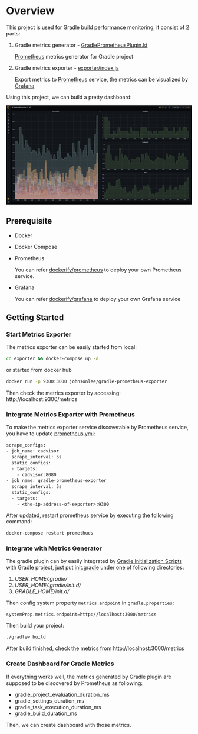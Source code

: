 # Overview

This project is used for Gradle build performance monitoring, it consist of 2 parts:

1. Gradle metrics generator - [GradlePrometheusPlugin.kt](./src/main/kotlin/io/johnsonlee/gradle/metrics/GradlePrometheusPlugin.kt)

    [Prometheus](https://prometheus.io) metrics generator for Gradle project
    
1. Gradle metrics exporter - [exporter/index.js](./exporter/index.js)

    Export metrics to [Prometheus](https://prometheus.io) service, the metrics can be visualized by [Grafana](https://grafana.com)

Using this project, we can build a pretty dashboard:

![Screenshot](./art/screenshot.png)

## Prerequisite

- Docker
- Docker Compose
- Prometheus

    You can refer [dockerify/prometheus](https://github.com/johnsonlee/dockerify/tree/main/prometheus) to deploy your own Prometheus service.

- Grafana

    You can refer [dockerify/grafana](https://github.com/johnsonlee/dockerify/tree/main/grafana) to deploy your own Grafana service

## Getting Started

### Start Metrics Exporter

The metrics exporter can be easily started from local:

```bash
cd exporter && docker-compose up -d
```

or started from docker hub

```bash
docker run -p 9300:3000 johnsonlee/gradle-prometheus-exporter
```

Then check the metrics exporter by accessing: http://localhost:9300/metrics

### Integrate Metrics Exporter with Prometheus

To make the metrics exporter service discoverable by Prometheus service, you have to update [prometheus.yml](https://github.com/johnsonlee/dockerify/blob/main/prometheus/prometheus.yml):

```
scrape_configs:
- job_name: cadvisor
  scrape_interval: 5s
  static_configs:
  - targets:
    - cadvisor:8080
- job_name: gradle-prometheus-exporter
  scrape_interval: 5s
  static_configs:
  - targets:
    - <the-ip-address-of-exporter>:9300
```

After updated, restart prometheus service by executing the following command:

```bash
docker-compose restart promethues
```

### Integrate with Metrics Generator

The gradle plugin can by easily integrated by [Gradle Initialization Scripts](https://docs.gradle.org/current/userguide/init_scripts.html) with Gradle project, just put [init.gradle](https://github.com/johnsonlee/gradle-prometheus-plugin/blob/main/src/main/resources/init.gradle) under one of following directories:

1. *USER_HOME/.gradle/*
1. *USER_HOME/.gradle/init.d/*
1. *GRADLE_HOME/init.d/*

Then config system property `metrics.endpoint` in `gradle.properties`:

```properties
systemProp.metrics.endpoint=http://localhost:3000/metrics
```

Then build your project:

```bash
./gradlew build
```

After build finished, check the metrics from http://localhost:3000/metrics

### Create Dashboard for Gradle Metrics

If everything works well, the metrics generated by Gradle plugin are supposed to be discovered by Prometheus as following:

- gradle_project_evaluation_duration_ms
- gradle_settings_duration_ms
- gradle_task_execution_duration_ms
- gradle_build_duration_ms

Then, we can create dashboard with those metrics.

